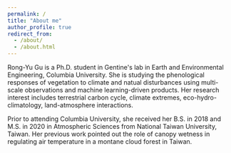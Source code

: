 ```yaml
---
permalink: /
title: "About me"
author_profile: true
redirect_from: 
  - /about/
  - /about.html
---
```




Rong-Yu Gu is a Ph.D. student in Gentine's lab in Earth and Environmental Engineering, Columbia University. She is studying the phenological responses of vegetation to climate and natual disturbances using multi-scale observations and machine learning-driven products. Her research interest includes terrestrial carbon cycle, climate extremes, eco-hydro-climatology, land-atmosphere interactions.



Prior to attending Columbia University, she received her B.S. in 2018 and M.S. in 2020 in Atmospheric Sciences from National Taiwan University, Taiwan. Her previous work pointed out the role of canopy wetness in regulating air temperature in a montane cloud forest in Taiwan.

